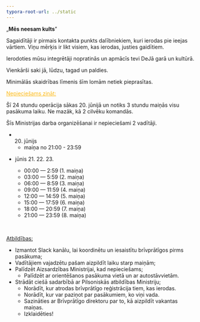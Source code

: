 ```yaml
---
typora-root-url: ../static
---
```


„**Mēs neesam kults**”

Sagaidītāji ir pirmais kontakta punkts dalībniekiem, kuri ierodas pie ieejas vārtiem. Viņu mērķis ir likt visiem, kas ierodas, justies gaidītiem. 

Ierodoties mūsu integrētāji nopratinās un apmācīs tevi DeJā  garā un kultūrā.

Vienkārši saki jā, lūdzu, tagad un paldies. 

Minimālās skaidrības līmenis šīm lomām netiek pieprasītas.



<span style="color:fdb913;"><u>Nepieciešams zināt:</u></span>

Šī 24 stundu operācija sākas 20. jūnijā un notiks 3 stundu maiņās visu pasākuma laiku. Ne mazāk, kā 2 cilvēku komandās.

Šīs Ministrijas darba organizēšanai ir nepieciešami 2 vadītāji.



- 20. jūnijs

  - maiņa no 21:00 - 23:59


- jūnis 21. 22. 23.

  - 00:00 — 2:59 (1. maiņa)
  - 03:00 — 5:59 (2. maiņa)
  - 06:00 — 8:59 (3. maiņa)
  - 09:00 — 11:59 (4. maiņa)
  - 12:00 — 14:59 (5. maiņa)
  - 15:00 — 17:59 (6. maiņa)
  - 18:00 — 20:59 (7. maiņa)
  - 21:00 — 23:59 (8. maiņa)

  ​

<u>Atbildības:</u>

- Izmantot Slack kanālu, lai koordinētu un iesaistītu brīvprātīgos pirms pasākuma;
- Vadītājiem vajadzētu pašam aizpildīt laiku starp maiņām;
- Palīdzēt Aizsardzības Ministrijai, kad nepieciešams;
  - Palīdzēt ar orientēšanos pasākuma vietā un ar autostāvvietām.
- Strādāt ciešā sadarbībā ar Pilsoniskās atbildības Ministriju;
  - Norādīt, kur atrodas brīvprātīgo reģistrācija tiem, kas ierodas.
  - Norādīt, kur var paziņot par pasākumiem, ko viņi vada.
  - Sazināties ar Brīvprātīgo direktoru par to, kā aizpildīt vakantas maiņas.
  - Izklaidēties!